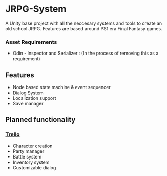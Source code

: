 # JRPG-System
A Unity base project with all the neccesary systems and tools to create an old school JRPG. 
Features are based around PS1 era Final Fantasy games.

### Asset Requirements
- Odin - Inspector and Serializer : (In the process of removing this as a requirement)

## Features
- Node based state machine & event sequencer
- Dialog System
- Localization support
- Save manager 

## Planned functionality
### [Trello](https://trello.com/b/H51PWGcy/jrpg-system)
- Character creation
- Party manager
- Battle system
- Inventory system
- Customizable dialog

